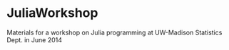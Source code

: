 JuliaWorkshop
=============

Materials for a workshop on Julia programming at UW-Madison Statistics Dept. in June 2014
